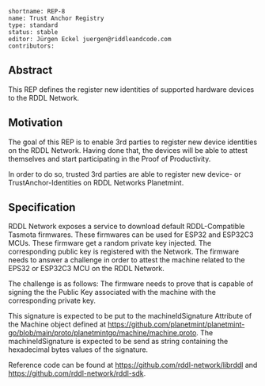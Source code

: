 ```
shortname: REP-8
name: Trust Anchor Registry
type: standard
status: stable
editor: Jürgen Eckel juergen@riddleandcode.com
contributors:
```

## **Abstract**
This REP defines the register new identities of supported hardware devices to the RDDL Network. 

## **Motivation**
 The goal of this REP is to enable 3rd parties to register new device identities on the RDDL Network. 
 Having done that, the devices will be able to attest themselves and start participating in the Proof of Productivity. 

In order to do so, trusted 3rd parties are able to register new device- or TrustAnchor-Identities on RDDL Networks Planetmint.

## **Specification**

RDDL Network exposes a service to download default RDDL-Compatible Tasmota firmwares. These firmwares can be used for ESP32 and ESP32C3 MCUs. 
These firmware get a random private key injected. The corresponding public key is registered with the Network.
The firmware needs to answer a challenge in order to attest the machine related to the EPS32 or ESP32C3 MCU on the RDDL Network.

The challenge is as follows:
The firmware needs to prove that is capable of signing the the Public Key associated with the machine with the corresponding private key.

This signature is expected to be put to the machineIdSignature Attribute of the Machine object defined at https://github.com/planetmint/planetmint-go/blob/main/proto/planetmintgo/machine/machine.proto.
The machineIdSignature is expected to be send as string containing the hexadecimal bytes values of the signature. 

Reference code can be found at https://github.com/rddl-network/librddl and https://github.com/rddl-network/rddl-sdk.



